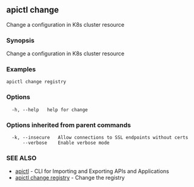 ## apictl change

Change a configuration in K8s cluster resource

### Synopsis

Change a configuration in K8s cluster resource

### Examples

```
apictl change registry
```

### Options

```
  -h, --help   help for change
```

### Options inherited from parent commands

```
  -k, --insecure   Allow connections to SSL endpoints without certs
      --verbose    Enable verbose mode
```

### SEE ALSO

* [apictl](apictl.md)	 - CLI for Importing and Exporting APIs and Applications
* [apictl change registry](apictl_change_registry.md)	 - Change the registry

